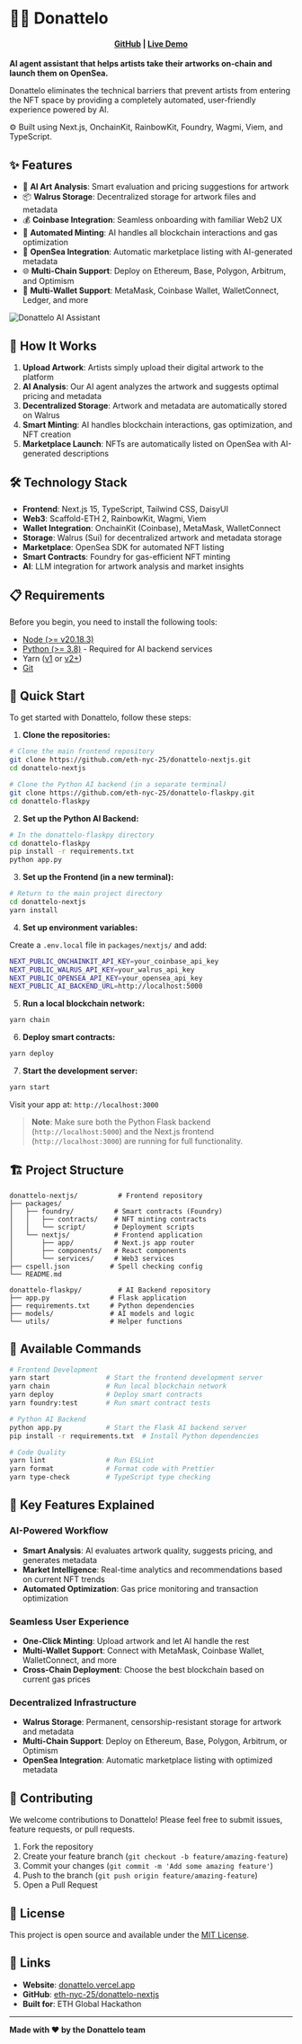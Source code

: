 # 🧑‍🎨 Donattelo

<h4 align="center">
  <a href="https://github.com/eth-nyc-25/donattelo-nextjs">GitHub</a> |
  <a href="https://donattelo.vercel.app">Live Demo</a>
</h4>

**AI agent assistant that helps artists take their artworks on-chain and launch them on OpenSea.** 

Donattelo eliminates the technical barriers that prevent artists from entering the NFT space by providing a completely automated, user-friendly experience powered by AI.

⚙️ Built using Next.js, OnchainKit, RainbowKit, Foundry, Wagmi, Viem, and TypeScript.

## ✨ Features

- 🎨 **AI Art Analysis**: Smart evaluation and pricing suggestions for artwork
- 📦 **Walrus Storage**: Decentralized storage for artwork files and metadata
- 💰 **Coinbase Integration**: Seamless onboarding with familiar Web2 UX
- 🔄 **Automated Minting**: AI handles all blockchain interactions and gas optimization
- 🛒 **OpenSea Integration**: Automatic marketplace listing with AI-generated metadata
- 🌐 **Multi-Chain Support**: Deploy on Ethereum, Base, Polygon, Arbitrum, and Optimism
- 🔐 **Multi-Wallet Support**: MetaMask, Coinbase Wallet, WalletConnect, Ledger, and more

![Donattelo AI Assistant](https://via.placeholder.com/800x400/1a1a1a/ffffff?text=Donattelo+AI+Assistant)

## 🚀 How It Works

1. **Upload Artwork**: Artists simply upload their digital artwork to the platform
2. **AI Analysis**: Our AI agent analyzes the artwork and suggests optimal pricing and metadata
3. **Decentralized Storage**: Artwork and metadata are automatically stored on Walrus
4. **Smart Minting**: AI handles blockchain interactions, gas optimization, and NFT creation
5. **Marketplace Launch**: NFTs are automatically listed on OpenSea with AI-generated descriptions

## 🛠 Technology Stack

- **Frontend**: Next.js 15, TypeScript, Tailwind CSS, DaisyUI
- **Web3**: Scaffold-ETH 2, RainbowKit, Wagmi, Viem
- **Wallet Integration**: OnchainKit (Coinbase), MetaMask, WalletConnect
- **Storage**: Walrus (Sui) for decentralized artwork and metadata storage
- **Marketplace**: OpenSea SDK for automated NFT listing
- **Smart Contracts**: Foundry for gas-efficient NFT minting
- **AI**: LLM integration for artwork analysis and market insights

## 📋 Requirements

Before you begin, you need to install the following tools:

- [Node (>= v20.18.3)](https://nodejs.org/en/download/)
- [Python (>= 3.8)](https://www.python.org/downloads/) - Required for AI backend services
- Yarn ([v1](https://classic.yarnpkg.com/en/docs/install/) or [v2+](https://yarnpkg.com/getting-started/install))
- [Git](https://git-scm.com/downloads)

## 🚀 Quick Start

To get started with Donattelo, follow these steps:

1. **Clone the repositories:**

```bash
# Clone the main frontend repository
git clone https://github.com/eth-nyc-25/donattelo-nextjs.git
cd donattelo-nextjs

# Clone the Python AI backend (in a separate terminal)
git clone https://github.com/eth-nyc-25/donattelo-flaskpy.git
cd donattelo-flaskpy
```

2. **Set up the Python AI Backend:**

```bash
# In the donattelo-flaskpy directory
cd donattelo-flaskpy
pip install -r requirements.txt
python app.py
```

3. **Set up the Frontend (in a new terminal):**

```bash
# Return to the main project directory
cd donattelo-nextjs
yarn install
```

4. **Set up environment variables:**

Create a `.env.local` file in `packages/nextjs/` and add:

```bash
NEXT_PUBLIC_ONCHAINKIT_API_KEY=your_coinbase_api_key
NEXT_PUBLIC_WALRUS_API_KEY=your_walrus_api_key
NEXT_PUBLIC_OPENSEA_API_KEY=your_opensea_api_key
NEXT_PUBLIC_AI_BACKEND_URL=http://localhost:5000
```

5. **Run a local blockchain network:**

```bash
yarn chain
```

6. **Deploy smart contracts:**

```bash
yarn deploy
```

7. **Start the development server:**

```bash
yarn start
```

Visit your app at: `http://localhost:3000`

> **Note**: Make sure both the Python Flask backend (`http://localhost:5000`) and the Next.js frontend (`http://localhost:3000`) are running for full functionality.

## 🏗 Project Structure

```
donattelo-nextjs/          # Frontend repository
├── packages/
│   ├── foundry/          # Smart contracts (Foundry)
│   │   ├── contracts/    # NFT minting contracts
│   │   └── script/       # Deployment scripts
│   └── nextjs/           # Frontend application
│       ├── app/          # Next.js app router
│       ├── components/   # React components
│       └── services/     # Web3 services
├── cspell.json          # Spell checking config
└── README.md

donattelo-flaskpy/         # AI Backend repository
├── app.py               # Flask application
├── requirements.txt     # Python dependencies
├── models/              # AI models and logic
└── utils/               # Helper functions
```

## 🧪 Available Commands

```bash
# Frontend Development
yarn start              # Start the frontend development server
yarn chain              # Run local blockchain network
yarn deploy             # Deploy smart contracts
yarn foundry:test       # Run smart contract tests

# Python AI Backend
python app.py           # Start the Flask AI backend server
pip install -r requirements.txt  # Install Python dependencies

# Code Quality
yarn lint               # Run ESLint
yarn format             # Format code with Prettier
yarn type-check         # TypeScript type checking
```

## 🌟 Key Features Explained

### AI-Powered Workflow
- **Smart Analysis**: AI evaluates artwork quality, suggests pricing, and generates metadata
- **Market Intelligence**: Real-time analytics and recommendations based on current NFT trends
- **Automated Optimization**: Gas price monitoring and transaction optimization

### Seamless User Experience
- **One-Click Minting**: Upload artwork and let AI handle the rest
- **Multi-Wallet Support**: Connect with MetaMask, Coinbase Wallet, WalletConnect, and more
- **Cross-Chain Deployment**: Choose the best blockchain based on current gas prices

### Decentralized Infrastructure
- **Walrus Storage**: Permanent, censorship-resistant storage for artwork and metadata
- **Multi-Chain Support**: Deploy on Ethereum, Base, Polygon, Arbitrum, or Optimism
- **OpenSea Integration**: Automatic marketplace listing with optimized metadata

## 🤝 Contributing

We welcome contributions to Donattelo! Please feel free to submit issues, feature requests, or pull requests.

1. Fork the repository
2. Create your feature branch (`git checkout -b feature/amazing-feature`)
3. Commit your changes (`git commit -m 'Add some amazing feature'`)
4. Push to the branch (`git push origin feature/amazing-feature`)
5. Open a Pull Request

## 📄 License

This project is open source and available under the [MIT License](LICENSE).

## 🔗 Links

- **Website**: [donattelo.vercel.app](https://donattelo.vercel.app)
- **GitHub**: [eth-nyc-25/donattelo-nextjs](https://github.com/eth-nyc-25/donattelo-nextjs)
- **Built for**: ETH Global Hackathon

---

**Made with ❤️ by the Donattelo team**